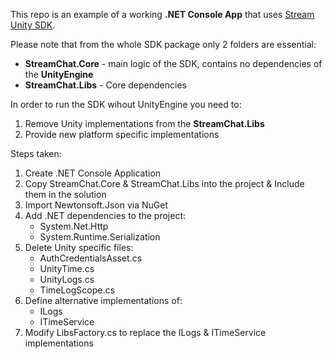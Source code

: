 This repo is an example of a working **.NET Console App** that uses [Stream Unity SDK](https://github.com/GetStream/stream-chat-unity).

Please note that from the whole SDK package only 2 folders are essential:
- **StreamChat.Core** - main logic of the SDK, contains no dependencies of the **UnityEngine**
- **StreamChat.Libs** - Core dependencies

In order to run the SDK wihout UnityEngine you need to:
1. Remove Unity implementations from the **StreamChat.Libs**
2. Provide new platform specific implementations

Steps taken:
1. Create .NET Console Application
2. Copy StreamChat.Core & StreamChat.Libs into the project & Include them in the solution
3. Import Newtonsoft.Json via NuGet
4. Add .NET dependencies to the project:
	- System.Net.Http
	- System.Runtime.Serialization
5. Delete Unity specific files:
	- AuthCredentialsAsset.cs
	- UnityTime.cs
	- UnityLogs.cs
	- TimeLogScope.cs
6. Define alternative implementations of:
	- ILogs
	- ITimeService
7. Modify LibsFactory.cs to replace the ILogs & ITimeService implementations
